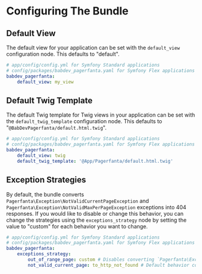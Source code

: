 # Configuring The Bundle

## Default View

The default view for your application can be set with the `default_view` configuration node. This defaults to "default".

```yaml
# app/config/config.yml for Symfony Standard applications
# config/packages/babdev_pagerfanta.yaml for Symfony Flex applications
babdev_pagerfanta:
    default_view: my_view
```

## Default Twig Template

The default Twig template for Twig views in your application can be set with the `default_twig_template` configuration node. This defaults to "`@BabDevPagerfanta/default.html.twig`".

```yaml
# app/config/config.yml for Symfony Standard applications
# config/packages/babdev_pagerfanta.yaml for Symfony Flex applications
babdev_pagerfanta:
    default_view: twig
    default_twig_template: '@App/Pagerfanta/default.html.twig'
```

## Exception Strategies

By default, the bundle converts `Pagerfanta\Exception\NotValidCurrentPageException` and `Pagerfanta\Exception\NotValidMaxPerPageException` exceptions into 404 responses. If you would like to disable or change this behavior, you can change the strategies using the `exceptions_strategy` node by setting the value to "custom" for each behavior you want to change.

```yaml
# app/config/config.yml for Symfony Standard applications
# config/packages/babdev_pagerfanta.yaml for Symfony Flex applications
babdev_pagerfanta:
    exceptions_strategy:
        out_of_range_page: custom # Disables converting `Pagerfanta\Exception\NotValidMaxPerPageException` to a 404 response
        not_valid_current_page: to_http_not_found # Default behavior converting `Pagerfanta\Exception\NotValidCurrentPageException` to a 404 response
```

